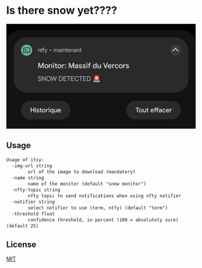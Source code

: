 # Is there snow yet????

![](docs/nfty-notification.png)

## Usage

```
Usage of itsy:
  -img-url string
        url of the image to download (mandatory)
  -name string
        name of the monitor (default "snow monitor")
  -nfty-topic string
        nfty topic to send notifications when using nfty notifier
  -notifier string
        select notifier to use (term, ntfy) (default "term")
  -threshold float
        confidence threshold, in percent (100 = absolutely sure) (default 25)
```

## License

[MIT](https://choosealicense.com/licenses/mit/)